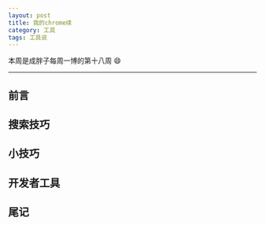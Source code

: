 ```yaml
---
layout: post
title: 我的chrome续
category: 工具
tags: 工具说
---
```


本周是成胖子每周一博的第十八周 :smile:

---

<!--more-->

## 前言

## 搜索技巧

## 小技巧

## 开发者工具

## 尾记
